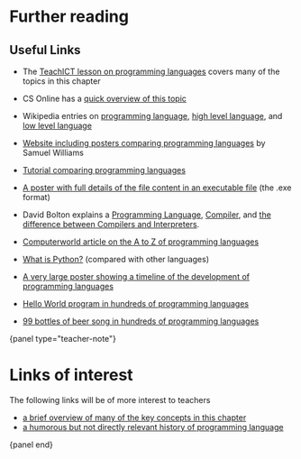 # Further reading

## Useful Links

- The [TeachICT lesson on programming languages](http://www.teach-ict.com/gcse_computing/ocr/216_programming/programming_languages/miniweb/index.php) covers many of the topics in this chapter
- CS Online has a [quick overview of this topic](http://courses.cs.vt.edu/~csonline/ProgrammingLanguages/Lessons/Introduction/index.html)
- Wikipedia entries on [programming language](https://en.wikipedia.org/wiki/Programming_language), [high level language](https://en.wikipedia.org/wiki/High-level_programming_language), and [low level language](https://en.wikipedia.org/wiki/Low-level_programming_language)

- [Website including posters comparing programming languages](http://programming.dojo.net.nz/) by Samuel Williams
- [Tutorial comparing programming languages](http://holowczak.com/programming-concepts-tutorial-programmers/)
- [A poster with full details of the file content in an executable file](http://code.google.com/p/corkami/wiki/PE101?show=content) (the .exe format)
- David Bolton explains a [Programming Language](http://cplus.about.com/od/introductiontoprogramming/p/programming.htm), [Compiler](http://cplus.about.com/od/introductiontoprogramming/p/compiler.htm), and [the difference between Compilers and Interpreters](http://cplus.about.com/od/introductiontoprogramming/a/compinterp.htm).
- [Computerworld article on the A to Z of programming languages](http://www.computerworld.com.au/article/344826/z_programming_languages/)
- [What is Python?](http://python.about.com/od/gettingstarted/ss/whatispython_4.htm) (compared with other languages)
- [A very large poster showing a timeline of the development of programming languages](http://www.levenez.com/lang/)
- [Hello World program in hundreds of programming languages](http://www.roesler-ac.de/wolfram/hello.htm)
- [99 bottles of beer song in hundreds of programming languages](http://99-bottles-of-beer.net/)


{panel type="teacher-note"}

# Links of interest

The following links will be of more interest to teachers

- [a brief overview of many of the key concepts in this chapter](http://userpages.wittenberg.edu/bshelburne/Comp150/ProgrammingLanguages.html)
- [a humorous but not directly relevant history of programming language](http://james-iry.blogspot.co.nz/2009/05/brief-incomplete-and-mostly-wrong.html)

{panel end}
